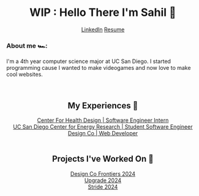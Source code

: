 <h1 align='center'>WIP : Hello There I'm Sahil 👋</h1>
<div align='center'>
    <a href="https://www.linkedin.com/in/sahilgathe/">LinkedIn</a>
    <a href="">Resume</a>
<div align='center'>

<div>
    <h3 align="left">About me 🏎️:</h3>
    <p align="left">I'm a 4th year computer science major at UC San Diego. I started programming cause I wanted to make videogames and now love to make cool websites.</p>
</div>

<br>

<div align='center'>
    <h2>My Experiences 🔭</h2>
    <a href="https://c4h.ucsd.edu/">Center For Health Design | Software Engineer Intern</a>
    <br>
    <a href="https://cer.ucsd.edu/">UC San Diego Center for Energy Research | Student Software Engineer</a>
    <br>
    <a href="https://designco-revamp.vercel.app/">Design Co | Web Developer</a>
</div>

<br>

<div align="center">
    <h2>Projects I've Worked On 🚀</h2>
    <a href="https://df24.ucsddesign.co/">Design Co Frontiers 2024</a>
    <br>
    <a href="https://upgrade24.ucsddesign.co/">Upgrade 2024</a>
    <br>
    <a href="https://stride24.ucsddesign.co/">Stride 2024</a>
</div>

